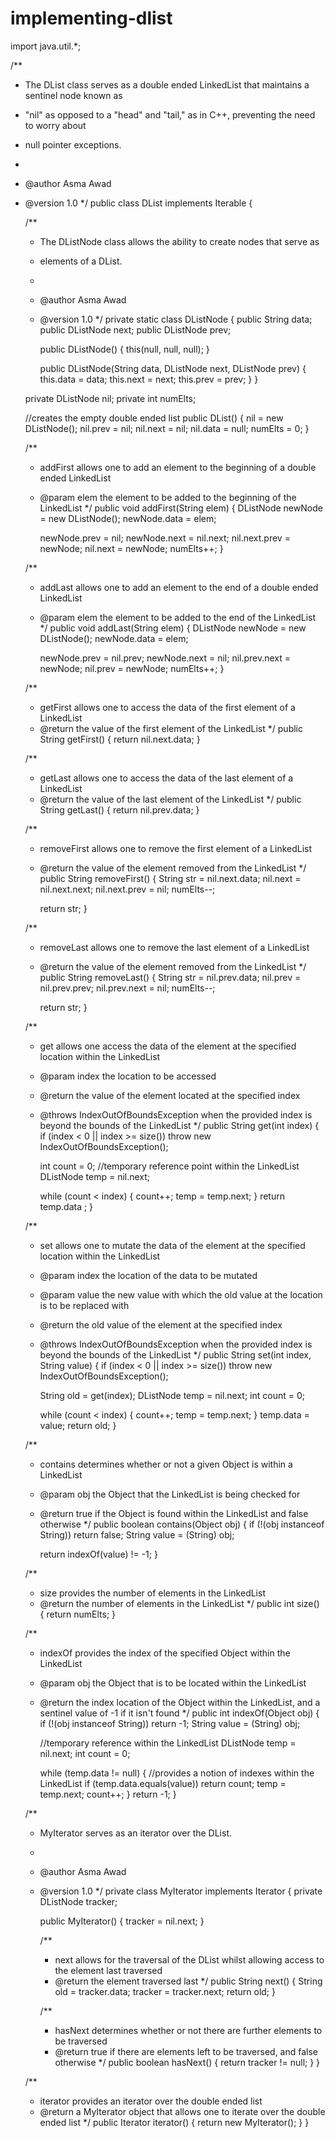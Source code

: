 # implementing-dlist

import java.util.*;

/**
 * The DList class serves as a double ended LinkedList that maintains a sentinel node known as
 * "nil" as opposed to a "head" and "tail," as in C++, preventing the need to worry about
 * null pointer exceptions.
 *
 * @author Asma Awad
 * @version 1.0
 */
public class DList implements Iterable<String> {

    /**
     * The DListNode class allows the ability to create nodes that serve as
     * elements of a DList.
     *
     * @author Asma Awad
     * @version 1.0
     */
    private static class DListNode {
        public String data;
        public DListNode next;
        public DListNode prev;

        public DListNode() {
            this(null, null, null);
        }

        public DListNode(String data, DListNode next, DListNode prev) {
            this.data = data;
            this.next = next;
            this.prev = prev;
        }
    }

    private DListNode nil;
    private int numElts;

    //creates the empty double ended list
    public DList() {
        nil = new DListNode();
        nil.prev = nil;
        nil.next = nil;
        nil.data = null;
        numElts = 0;
    }

    /**
     * addFirst allows one to add an element to the beginning of a double ended LinkedList
     * @param elem the element to be added to the beginning of the LinkedList
     */
    public void addFirst(String elem) {
        DListNode newNode = new DListNode();
        newNode.data = elem;

        newNode.prev = nil;
        newNode.next = nil.next;
        nil.next.prev = newNode;
        nil.next = newNode;
        numElts++;
    }

    /**
     * addLast allows one to add an element to the end of a double ended LinkedList
     * @param elem the element to be added to the end of the LinkedList
     */
    public void addLast(String elem) {
        DListNode newNode = new DListNode();
        newNode.data = elem;

        newNode.prev = nil.prev;
        newNode.next = nil;
        nil.prev.next = newNode;
        nil.prev = newNode;
        numElts++;
    }

    /**
     * getFirst allows one to access the data of the first element of a LinkedList
     * @return the value of the first element of the LinkedList
     */
    public String getFirst() {
        return nil.next.data;
    }

    /**
     * getLast allows one to access the data of the last element of a LinkedList
     * @return the value of the last element of the LinkedList
     */
    public String getLast() {
        return nil.prev.data;
    }

    /**
     * removeFirst allows one to remove the first element of a LinkedList
     * @return the value of the element removed from the LinkedList
     */
    public String removeFirst() {
        String str = nil.next.data;
        nil.next = nil.next.next;
        nil.next.prev = nil;
        numElts--;

        return str;
    }

    /**
     * removeLast allows one to remove the last element of a LinkedList
     * @return the value of the element removed from the LinkedList
     */
    public String removeLast() {
        String str = nil.prev.data;
        nil.prev = nil.prev.prev;
        nil.prev.next = nil;
        numElts--;

        return str;
    }

    /**
     * get allows one access the data of the element at the specified location within the LinkedList
     * @param index the location to be accessed
     * @return the value of the element located at the specified index
     * @throws IndexOutOfBoundsException when the provided index is beyond the bounds of the LinkedList
     */
    public String get(int index) {
        if (index < 0 || index >= size())
            throw new IndexOutOfBoundsException();

        int count = 0;
        //temporary reference point within the LinkedList
        DListNode temp = nil.next;

        while (count < index) {
            count++;
            temp = temp.next;
        }
        return temp.data ;
    }

    /**
     * set allows one to mutate the data of the element at the specified location within the LinkedList
     * @param index the location of the data to be mutated
     * @param value the new value with which the old value at the location is to be replaced with
     * @return the old value of the element at the specified index
     * @throws IndexOutOfBoundsException when the provided index is beyond the bounds of the LinkedList
     */
    public String set(int index, String value) {
        if (index < 0 || index >= size())
            throw new IndexOutOfBoundsException();

        String old = get(index);
        DListNode temp = nil.next;
        int count = 0;

        while (count < index) {
            count++;
            temp = temp.next;
        }
        temp.data = value;
        return old;
    }

    /**
     * contains determines whether or not a given Object is within a LinkedList
     * @param obj the Object that the LinkedList is being checked for
     * @return true if the Object is found within the LinkedList and false otherwise
     */
    public boolean contains(Object obj) {
        if (!(obj instanceof String))
            return false;
        String value = (String) obj;

        return indexOf(value) != -1;
    }

    /**
     * size provides the number of elements in the LinkedList
     * @return the number of elements in the LinkedList
     */
    public int size() {
        return numElts;
    }

    /**
     * indexOf provides the index of the specified Object within the LinkedList
     * @param obj the Object that is to be located within the LinkedList
     * @return the index location of the Object within the LinkedList, and a sentinel value of -1 if it isn't found
     */
    public int indexOf(Object obj) {
        if (!(obj instanceof String))
            return -1;
        String value = (String) obj;

        //temporary reference within the LinkedList
        DListNode temp = nil.next;
        int count = 0;

        while (temp.data != null) {
            //provides a notion of indexes within the LinkedList
            if (temp.data.equals(value))
                return count;
            temp = temp.next;
            count++;
        }
        return -1;
    }

    /**
     * MyIterator serves as an iterator over the DList.
     *
     * @author Asma Awad
     * @version 1.0
     */
    private class MyIterator implements Iterator<String> {
        private DListNode tracker;

        public MyIterator() {
            tracker = nil.next;
        }

        /**
         * next allows for the traversal of the DList whilst allowing access to the element last traversed
         * @return the element traversed last
         */
        public String next() {
            String old = tracker.data;
            tracker = tracker.next;
            return old;
        }

        /**
         * hasNext determines whether or not there are further elements to be traversed
         * @return true if there are elements left to be traversed, and false otherwise
         */
        public boolean hasNext() {
            return tracker != null;
        }
    }

    /**
     * iterator provides an iterator over the double ended list
     * @return a MyIterator object that allows one to iterate over the double ended list
     */
    public Iterator<String> iterator() {
        return new MyIterator();
    }
}
